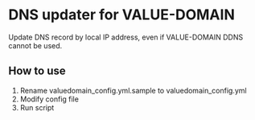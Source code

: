 # DNS updater for VALUE-DOMAIN

Update DNS record by local IP address, even if VALUE-DOMAIN DDNS cannot be used.

## How to use

1. Rename valuedomain_config.yml.sample to valuedomain_config.yml
1. Modify config file
1. Run script
